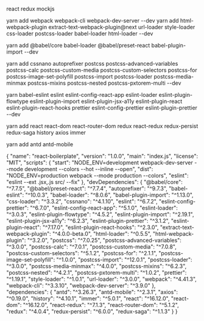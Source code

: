 react redux mockjs

<!-- 开发环境搭建 -->

<!-- webpack plugin -->
yarn add webpack webpack-cli webpack-dev-server --dev
yarn add html-webpack-plugin extract-text-webpack-plugin@next url-loader style-loader css-loader postcss-loader babel-loader html-loader --dev

<!-- babel -->
yarn add @babel/core babel-loader @babel/preset-react babel-plugin-import --dev
<!--
{
  "presets": [
    "@babel/preset-react"
  ],
  "plugins": [
    [
      "import", {
        "libraryName": "antd",
        "style": "css"
      }
    ]
  ]
}
-->

<!-- postcss -->
yarn add cssnano autoprefixer postcss postcss-advanced-variables postcss-calc postcss-custom-media postcss-custom-selectors postcss-for postcss-image-set-polyfill postcss-import postcss-loader postcss-media-minmax postcss-mixins postcss-nested postcss-pxtorem-multi --dev

<!-- eslint -->
yarn babel-eslint eslint eslint-config-react-app eslint-loader eslint-plugin-flowtype eslint-plugin-import eslint-plugin-jsx-a11y eslint-plugin-react eslint-plugin-react-hooks prettier eslint-config-prettier eslint-plugin-prettier --dev

<!--
{
  enforce: 'pre',
  test: /\.(js|jsx)$/,
  loader: 'eslint-loader',
  options:{
    fix: true
  }
},
{
  test: /\.(js|jsx)$/,
  loader: 'babel-loader'
},
-->

<!-- react -->
yarn add react react-dom react-router-dom redux react-redux redux-persist redux-saga history axios immer

<!-- antd antd-mobile -->
yarn add antd antd-mobile




{
  "name": "react-boilerplate",
  "version": "1.0.0",
  "main": "index.js",
  "license": "MIT",
  "scripts": {
    "start": "NODE_ENV=development webpack-dev-server --mode development --colors --hot --inline --open",
    "dist": "NODE_ENV=production webpack --mode production --colors",
    "eslint": "eslint --ext .jsx,.js src/ --fix"
  },
  "devDependencies": {
    "@babel/core": "^7.7.5",
    "@babel/preset-react": "^7.7.4",
    "autoprefixer": "^9.7.3",
    "babel-eslint": "^10.0.3",
    "babel-loader": "^8.0.6",
    "babel-plugin-import": "^1.13.0",
    "css-loader": "^3.3.2",
    "cssnano": "^4.1.10",
    "eslint": "^6.7.2",
    "eslint-config-prettier": "^6.7.0",
    "eslint-config-react-app": "^5.1.0",
    "eslint-loader": "^3.0.3",
    "eslint-plugin-flowtype": "^4.5.2",
    "eslint-plugin-import": "^2.19.1",
    "eslint-plugin-jsx-a11y": "^6.2.3",
    "eslint-plugin-prettier": "^3.1.2",
    "eslint-plugin-react": "^7.17.0",
    "eslint-plugin-react-hooks": "^2.3.0",
    "extract-text-webpack-plugin": "^4.0.0-beta.0",
    "html-loader": "^0.5.5",
    "html-webpack-plugin": "^3.2.0",
    "postcss": "^7.0.25",
    "postcss-advanced-variables": "^3.0.0",
    "postcss-calc": "^7.0.1",
    "postcss-custom-media": "^7.0.8",
    "postcss-custom-selectors": "^5.1.2",
    "postcss-for": "^2.1.1",
    "postcss-image-set-polyfill": "^1.0.0",
    "postcss-import": "^12.0.1",
    "postcss-loader": "^3.0.0",
    "postcss-media-minmax": "^4.0.0",
    "postcss-mixins": "^6.2.3",
    "postcss-nested": "^4.2.1",
    "postcss-pxtorem-multi": "^1.0.2",
    "prettier": "^1.19.1",
    "style-loader": "^1.0.1",
    "url-loader": "^3.0.0",
    "webpack": "^4.41.3",
    "webpack-cli": "^3.3.10",
    "webpack-dev-server": "^3.9.0"
  },
  "dependencies": {
    "antd": "^3.26.3",
    "antd-mobile": "^2.3.1",
    "axios": "^0.19.0",
    "history": "^4.10.1",
    "immer": "^5.0.1",
    "react": "^16.12.0",
    "react-dom": "^16.12.0",
    "react-redux": "^7.1.3",
    "react-router-dom": "^5.1.2",
    "redux": "^4.0.4",
    "redux-persist": "^6.0.0",
    "redux-saga": "^1.1.3"
  }
}

